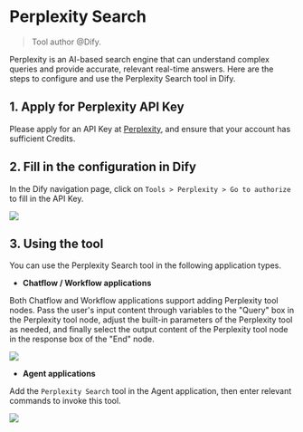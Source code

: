 # Perplexity Search

> Tool author @Dify.

Perplexity is an AI-based search engine that can understand complex queries and provide accurate, relevant real-time answers. Here are the steps to configure and use the Perplexity Search tool in Dify.

## 1. Apply for Perplexity API Key

Please apply for an API Key at [Perplexity](https://www.perplexity.ai/settings/api), and ensure that your account has sufficient Credits.

## 2. Fill in the configuration in Dify

In the Dify navigation page, click on `Tools > Perplexity > Go to authorize` to fill in the API Key.

![](https://assets-docs.dify.ai/img/en/tool-configuration/001626f39cbf672dc4661ad24fedd122.webp)

## 3. Using the tool

You can use the Perplexity Search tool in the following application types.

* **Chatflow / Workflow applications**

Both Chatflow and Workflow applications support adding Perplexity tool nodes. Pass the user's input content through variables to the "Query" box in the Perplexity tool node, adjust the built-in parameters of the Perplexity tool as needed, and finally select the output content of the Perplexity tool node in the response box of the "End" node.

![](https://assets-docs.dify.ai/img/en/tool-configuration/e2f98fdd5be7103f5552eb41d0e62c8b.webp)

* **Agent applications**

Add the `Perplexity Search` tool in the Agent application, then enter relevant commands to invoke this tool.

![](https://assets-docs.dify.ai/img/en/tool-configuration/f7a8a875bedc13091ad297a2b91e3a2b.webp)
